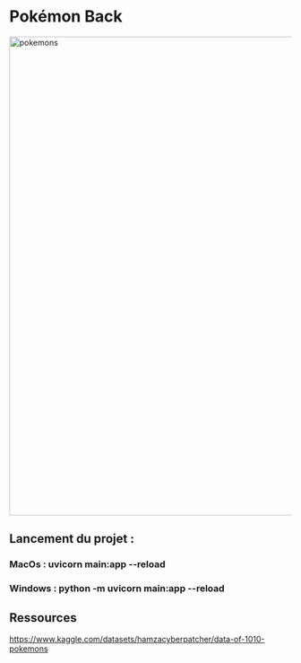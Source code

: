 # Pokémon Back
<img width="854" alt="pokemons" src="https://github.com/chaimaaloug/pokemon_back/assets/49941834/64029c2f-d019-4e23-90f9-0244d45fbd21">

## Lancement du projet :

### MacOs : uvicorn main:app --reload
### Windows : python -m uvicorn main:app --reload

## Ressources

https://www.kaggle.com/datasets/hamzacyberpatcher/data-of-1010-pokemons
